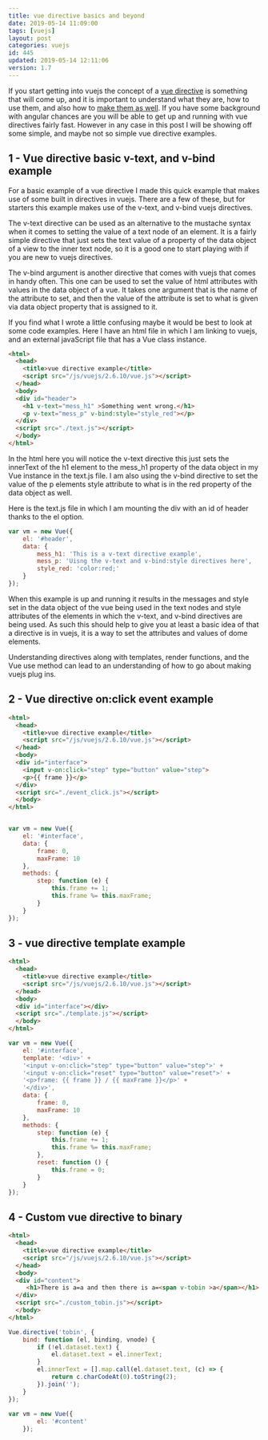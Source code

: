 ```yaml
---
title: vue directive basics and beyond
date: 2019-05-14 11:09:00
tags: [vuejs]
layout: post
categories: vuejs
id: 445
updated: 2019-05-14 12:11:06
version: 1.7
---
```


If you start getting into vuejs the concept of a [vue directive](https://012.vuejs.org/guide/directives.html) is something that will come up, and it is important to understand what they are, how to use them, and also how to [make them as well](https://vuejs.org/v2/guide/custom-directive.html). If you have some background with angular chances are you will be able to get up and running with vue directives fairly fast. However in any case in this post I will be showing off some simple, and maybe not so simple vue directive examples.

<!-- more -->

## 1 - Vue directive basic v-text, and v-bind example

For a basic example of a vue directive I made this quick example that makes use of some built in directives in vuejs. There are a few of these, but for starters this example makes use of the v-text, and v-bind vuejs directives. 

The v-text directive can be used as an alternative to the mustache syntax when it comes to setting the value of a text node of an element. It is a fairly simple directive that just sets the text value of a property of the data object of a view to the inner text node, so it is a good one to start playing with if you are new to vuejs directives. 

The v-bind argument is another directive that comes with vuejs that comes in handy often. This one can be used to set the value of html attributes with values in the data object of a vue. It takes one argument that is the name of the attribute to set, and then the value of the attribute is set to what is given via data object property that is assigned to it.

If you find what I wrote a little confusing maybe it would be best to look at some code examples. Here I have an html file in which I am linking to vuejs, and an external javaScript file that has a Vue class instance.

```html
<html>
  <head>
    <title>vue directive example</title>
    <script src="/js/vuejs/2.6.10/vue.js"></script>
  </head>
  <body>
  <div id="header">
    <h1 v-text="mess_h1" >Something went wrong.</h1>
    <p v-text="mess_p" v-bind:style="style_red"></p>
  </div>
  <script src="./text.js"></script>
  </body>
</html>
```

In the html here you will notice the v-text directive this just sets the innerText of the h1 element to the mess_h1 property of the data object in my Vue instance in the text.js file. I am also using the v-bind directive to set the value of the p elements style attribute to what is in the red property of the data object as well.

Here is the text.js file in which I am mounting the div with an id of header thanks to the el option.

```js
var vm = new Vue({
    el: '#header',
    data: {
        mess_h1: 'This is a v-text directive example',
        mess_p: 'Uisng the v-text and v-bind:style directives here',
        style_red: 'color:red;'
    }
});
```

When this example is up and running it results in the messages and style set in the data object of the vue being used in the text nodes and style attributes of the elements in which the v-text, and v-bind directives are being used. As such this should help to give you at least a basic idea of that a directive is in vuejs, it is a way to set the attributes and values of dome elements.

Understanding directives along with templates, render functions, and the Vue use method can lead to an understanding of how to go about making vuejs plug ins.

## 2 - Vue directive on:click event example

```html
<html>
  <head>
    <title>vue directive example</title>
    <script src="/js/vuejs/2.6.10/vue.js"></script>
  </head>
  <body>
  <div id="interface">
    <input v-on:click="step" type="button" value="step">
    <p>{{ frame }}</p>
  </div>
  <script src="./event_click.js"></script>
  </body>
</html>
```

```js

var vm = new Vue({
    el: '#interface',
    data: {
        frame: 0,
        maxFrame: 10
    },
    methods: {
        step: function (e) {
            this.frame += 1;
            this.frame %= this.maxFrame;
        }
    }
});
```

## 3 - vue directive template example

```html
<html>
  <head>
    <title>vue directive example</title>
    <script src="/js/vuejs/2.6.10/vue.js"></script>
  </head>
  <body>
  <div id="interface"></div>
  <script src="./template.js"></script>
  </body>
</html>
```

```js
var vm = new Vue({
    el: '#interface',
    template: '<div>' +
    '<input v-on:click="step" type="button" value="step">' +
    '<input v-on:click="reset" type="button" value="reset">' +
    '<p>frame: {{ frame }} / {{ maxFrame }}</p>' +
    '</div>',
    data: {
        frame: 0,
        maxFrame: 10
    },
    methods: {
        step: function (e) {
            this.frame += 1;
            this.frame %= this.maxFrame;
        },
        reset: function () {
            this.frame = 0;
        }
    }
});
```

## 4 - Custom vue directive to binary

```html
<html>
  <head>
    <title>vue directive example</title>
    <script src="/js/vuejs/2.6.10/vue.js"></script>
  </head>
  <body>
  <div id="content">
     <h1>There is a=a and then there is a=<span v-tobin >a</span></h1>
  </div>
  <script src="./custom_tobin.js"></script>
  </body>
</html>
```

```js
Vue.directive('tobin', {
    bind: function (el, binding, vnode) {
        if (!el.dataset.text) {
            el.dataset.text = el.innerText;
        }
        el.innerText = [].map.call(el.dataset.text, (c) => {
            return c.charCodeAt(0).toString(2);
        }).join('');
    }
});
 
var vm = new Vue({
        el: '#content'
    });
```